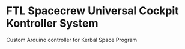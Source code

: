 # **FTL Spacecrew Universal Cockpit Kontroller System**

Custom Arduino controller for Kerbal Space Program
